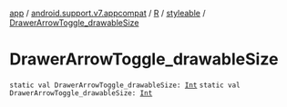 [app](../../../index.md) / [android.support.v7.appcompat](../../index.md) / [R](../index.md) / [styleable](index.md) / [DrawerArrowToggle_drawableSize](./-drawer-arrow-toggle_drawable-size.md)

# DrawerArrowToggle_drawableSize

`static val DrawerArrowToggle_drawableSize: `[`Int`](https://kotlinlang.org/api/latest/jvm/stdlib/kotlin/-int/index.html)
`static val DrawerArrowToggle_drawableSize: `[`Int`](https://kotlinlang.org/api/latest/jvm/stdlib/kotlin/-int/index.html)